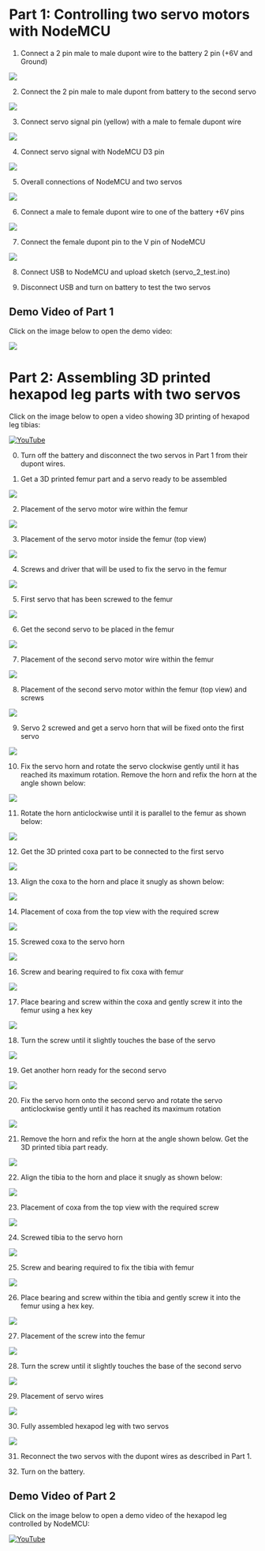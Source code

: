 # Part 1: Controlling two servo motors with NodeMCU

1. Connect a 2 pin male to male dupont wire to the battery 2 pin (+6V and Ground)

![](https://github.com/aritya-arjunan/wps_hexapod_workshop/blob/main/nodemcu/servo_2_test/4.0_battery_connect.jpg)

2. Connect the 2 pin male to male dupont from battery to the second servo

![](https://github.com/aritya-arjunan/wps_hexapod_workshop/blob/main/nodemcu/servo_2_test/4.1_battery_servo2_connect.jpg)
 
3. Connect servo signal pin (yellow) with a male to female dupont wire

![](https://github.com/aritya-arjunan/wps_hexapod_workshop/blob/main/nodemcu/servo_2_test/4.2_servo2_signal_connect.jpg)

4. Connect servo signal with NodeMCU D3 pin

![](https://github.com/aritya-arjunan/wps_hexapod_workshop/blob/main/nodemcu/servo_2_test/4.3_servo2_signal_D3_connect.jpg)

5. Overall connections of NodeMCU and two servos

![](https://github.com/aritya-arjunan/wps_hexapod_workshop/blob/main/nodemcu/servo_2_test/4.4_servo2_all_connected.jpg)

6. Connect a male to female dupont wire to one of the battery +6V pins

![](https://github.com/aritya-arjunan/wps_hexapod_workshop/blob/main/nodemcu/servo_2_test/4.5_battery_2pin_volt_connect.jpg)

7. Connect the female dupont pin to the V pin of NodeMCU

![](https://github.com/aritya-arjunan/wps_hexapod_workshop/blob/main/nodemcu/servo_2_test/4.6_battery_2pin_nodemcu_V_pin_connect.jpg)

8. Connect USB to NodeMCU and upload sketch (servo_2_test.ino)

9. Disconnect USB and turn on battery to test the two servos

## Demo Video of Part 1

Click on the image below to open the demo video:

[![](http://i.ytimg.com/vi/CBluMBrn7sg/hqdefault.jpg)](https://www.youtube.com/watch?v=CBluMBrn7sg)


# Part 2: Assembling 3D printed hexapod leg parts with two servos

Click on the image below to open a video showing 3D printing of hexapod leg tibias:

[![YouTube](http://i.ytimg.com/vi/oiVZwzCFncw/hqdefault.jpg)](https://www.youtube.com/watch?v=oiVZwzCFncw)

0. Turn off the battery and disconnect the two servos in Part 1 from their dupont wires.

1. Get a 3D printed femur part and a servo ready to be assembled

![](https://github.com/aritya-arjunan/wps_hexapod_workshop/blob/main/nodemcu/servo_2_test/5.0_femur_servo_items.jpg)

2. Placement of the servo motor wire within the femur

![](https://github.com/aritya-arjunan/wps_hexapod_workshop/blob/main/nodemcu/servo_2_test/5.1_femur_servo_side_wire_placement.jpg)

3. Placement of the servo motor inside the femur (top view)

![](https://github.com/aritya-arjunan/wps_hexapod_workshop/blob/main/nodemcu/servo_2_test/5.2_femur_servo_top_placement.jpg)

4. Screws and driver that will be used to fix the servo in the femur

![](https://github.com/aritya-arjunan/wps_hexapod_workshop/blob/main/nodemcu/servo_2_test/5.3_femur_servo_screws.jpg)

5. First servo that has been screwed to the femur

![](https://github.com/aritya-arjunan/wps_hexapod_workshop/blob/main/nodemcu/servo_2_test/5.4_femur_servo_screwed.jpg)

6. Get the second servo to be placed in the femur

![](https://github.com/aritya-arjunan/wps_hexapod_workshop/blob/main/nodemcu/servo_2_test/5.5_femur_servo2_items.jpg)

7. Placement of the second servo motor wire within the femur

![](https://github.com/aritya-arjunan/wps_hexapod_workshop/blob/main/nodemcu/servo_2_test/5.6_femur_servo2_side_wire_placement.jpg)

8. Placement of the second servo motor within the femur (top view) and screws

![](https://github.com/aritya-arjunan/wps_hexapod_workshop/blob/main/nodemcu/servo_2_test/5.7_femur_servo2_top_placement.jpg)

9. Servo 2 screwed and get a servo horn that will be fixed onto the first servo

![](https://github.com/aritya-arjunan/wps_hexapod_workshop/blob/main/nodemcu/servo_2_test/5.8_femur_servo2_screwed.jpg)

10. Fix the servo horn and rotate the servo clockwise gently until it has reached its maximum rotation. Remove the horn and refix the horn at the angle shown below:

![](https://github.com/aritya-arjunan/wps_hexapod_workshop/blob/main/nodemcu/servo_2_test/5.9_femur_servo_horn_max_placement.jpg)

11. Rotate the horn anticlockwise until it is parallel to the femur as shown below:

![](https://github.com/aritya-arjunan/wps_hexapod_workshop/blob/main/nodemcu/servo_2_test/5.10_femur_servo_horn_adjustment.jpg)

12. Get the 3D printed coxa part to be connected to the first servo

![](https://github.com/aritya-arjunan/wps_hexapod_workshop/blob/main/nodemcu/servo_2_test/5.11_femur_coxa_items.jpg)

13. Align the coxa to the horn and place it snugly as shown below:

![](https://github.com/aritya-arjunan/wps_hexapod_workshop/blob/main/nodemcu/servo_2_test/5.12_coxa_servo_horn_side_placement.jpg)

14. Placement of coxa from the top view with the required screw

![](https://github.com/aritya-arjunan/wps_hexapod_workshop/blob/main/nodemcu/servo_2_test/5.13_coxa_servo_horn_top_placement.jpg)

15. Screwed coxa to the servo horn

![](https://github.com/aritya-arjunan/wps_hexapod_workshop/blob/main/nodemcu/servo_2_test/5.14_coxa_servo_horn_screwed.jpg)

16. Screw and bearing required to fix coxa with femur

![](https://github.com/aritya-arjunan/wps_hexapod_workshop/blob/main/nodemcu/servo_2_test/5.15_femur_coxa_bearing_items.jpg)

17. Place bearing and screw within the coxa and gently screw it into the femur using a hex key

![](https://github.com/aritya-arjunan/wps_hexapod_workshop/blob/main/nodemcu/servo_2_test/5.15_femur_coxa_bearing_placement.jpg)

18. Turn the screw until it slightly touches the base of the servo

![](https://github.com/aritya-arjunan/wps_hexapod_workshop/blob/main/nodemcu/servo_2_test/5.16_femur_coxa_bearing_screwed.jpg)

19. Get another horn ready for the second servo

![](https://github.com/aritya-arjunan/wps_hexapod_workshop/blob/main/nodemcu/servo_2_test/5.17_servo2_horn_items.jpg)

20.  Fix the servo horn onto the second servo and rotate the servo anticlockwise gently until it has reached its maximum rotation

![](https://github.com/aritya-arjunan/wps_hexapod_workshop/blob/main/nodemcu/servo_2_test/5.18_servo2_horn_max_placement.jpg)

21. Remove the horn and refix the horn at the angle shown below. Get the 3D printed tibia part ready.

![](https://github.com/aritya-arjunan/wps_hexapod_workshop/blob/main/nodemcu/servo_2_test/5.19_servo2_horn_adjustment.jpg)

22. Align the tibia to the horn and place it snugly as shown below:

![](https://github.com/aritya-arjunan/wps_hexapod_workshop/blob/main/nodemcu/servo_2_test/5.20_tibia_servo2_horn_side_placement.jpg)

23. Placement of coxa from the top view with the required screw

![](https://github.com/aritya-arjunan/wps_hexapod_workshop/blob/main/nodemcu/servo_2_test/5.21_tibia_servo2_top_placement.jpg)

24. Screwed tibia to the servo horn

![](https://github.com/aritya-arjunan/wps_hexapod_workshop/blob/main/nodemcu/servo_2_test/5.22_tibia_servo2_screwed.jpg)

25. Screw and bearing required to fix the tibia with femur

![](https://github.com/aritya-arjunan/wps_hexapod_workshop/blob/main/nodemcu/servo_2_test/5.23_tibia_servo2_bearing_items.jpg)

26. Place bearing and screw within the tibia and gently screw it into the femur using a hex key.

![](https://github.com/aritya-arjunan/wps_hexapod_workshop/blob/main/nodemcu/servo_2_test/5.24_tibia_servo2_bearing_placement.jpg)

27. Placement of the screw into the femur

![](https://github.com/aritya-arjunan/wps_hexapod_workshop/blob/main/nodemcu/servo_2_test/5.25_tibia_servo2_bearing_bottom_side_placement.jpg)

28. Turn the screw until it slightly touches the base of the second servo

![](https://github.com/aritya-arjunan/wps_hexapod_workshop/blob/main/nodemcu/servo_2_test/5.26_tibia_servo2_top_side_screwed.jpg)

29. Placement of servo wires

![](https://github.com/aritya-arjunan/wps_hexapod_workshop/blob/main/nodemcu/servo_2_test/5.28_tibia_servo2_bearing_bottom_side_screwed.jpg)

30. Fully assembled hexapod leg with two servos

![](https://github.com/aritya-arjunan/wps_hexapod_workshop/blob/main/nodemcu/servo_2_test/5.27_tibia_servo2_bearing_side_screwed.jpg)

31. Reconnect the two servos with the dupont wires as described in Part 1.

32. Turn on the battery.

## Demo Video of Part 2

Click on the image below to open a demo video of the hexapod leg controlled by NodeMCU:

[![YouTube](http://i.ytimg.com/vi/RGJpdCyLQgM/hqdefault.jpg)](https://www.youtube.com/watch?v=RGJpdCyLQgM)
